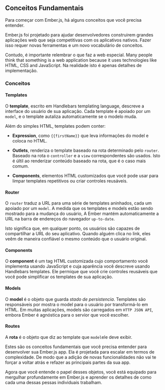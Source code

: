 ## Conceitos Fundamentais

Para começar com Ember.js, há alguns conceitos que você precisa entender.

Ember.js foi projetado para ajudar desenvolvedores construirem grandes aplicações web que seja competitivas com os aplicativos nativos. Fazer isso requer novas ferramentas e um novo vocabulário de conceitos.

Contudo, é importante relembrar o que faz a web especial. Many people think that something is a web application because it uses technologies like HTML, CSS and JavaScript. Na realidade isto é apenas detalhes de implementação.

### Conceitos

#### Templates

O **template**, escrito em Handlebars templating language, descreve a interface do usuário de sua aplicação. Cada template é apoiado por um `model`, e o template autaliza automaticamente se o modelo muda.

Além do simples HTML, templates podem conter:

- **Expression**, como `{{firstName}}` que leva informações do model e coloca no HTML.

- **Outlets**, renderiza o template baseado na rota determinado pelo `router`. Baseado na rota o `controller` e a `view` correspondentes são usados. Isto é últil ao renderizar conteúdo baseado na rota, que é o caso mais comum.

- **Components**, elementos HTML customizados que você pode usar para limpar templates repetitivos ou criar controles reusáveis.


#### Router

O `router` traduz a URL para uma série de templates aninhados, cada um apoiado por um `model`. A medida que os templates e models estão sendo mostrado para a mudança do usuário, A Ember mantém automaticamente a URL na barra de endereços do navegador `up-to-date`.

Isto significa que, em qualquer ponto, os usuários são capazes de compartilhar a URL do seu aplicativo. Quando alguém clica no link, eles veêm de maneira confiável o mesmo conteúdo que o usuário original.

#### Components

O **component** é um tag HTML customizada cujo comportamento você implementa usando JavaScript e cuja aparência você descreve usando Handlebars templates. Ele permique que você crie controles reusáveis que você pode simplificar os templates de sua aplicação.

#### Models

O **model** é o objeto que guarda *stado de persistencia*. Templates são responsáveis por mostra o model para o usuário por transformá-lo em HTML. Em muitas aplicações, models são carregados em `HTTP JSON API`, embora Ember é agnóstica para o servior que você escolher.

#### Routes

A **rota** é o objeto que diz ao template que `model`ele deve exibir.

Estes são os conceitos fundamentais que você precisa entender para desenvolver sua Ember.js app. Ela é projetada para escalar em termos de complexidade. De modo que a adição de novas funcionalidades não vai te forçar a voltar atrás e refazer as principais partes da sua app.

Agora que você entende o papel desses objetos, você está equipado para mergulhar profundamente em Ember.js e aprender os detalhes de como cada uma dessas pessas individuais trabalham.


